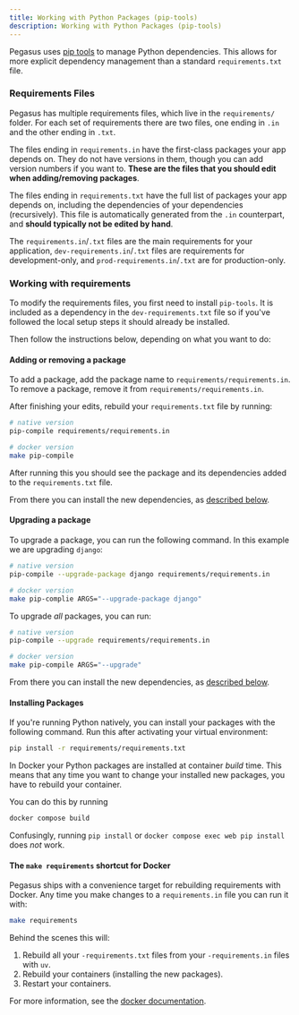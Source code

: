 ```yaml
---
title: Working with Python Packages (pip-tools)
description: Working with Python Packages (pip-tools)
---
```


Pegasus uses [pip tools](https://github.com/jazzband/pip-tools) to manage Python dependencies.
This allows for more explicit dependency management than a standard `requirements.txt` file.

### Requirements Files

Pegasus has multiple requirements files, which live in the `requirements/` folder.
For each set of requirements there are two files, one ending in `.in` and the other ending in `.txt`.

The files ending in `requirements.in` have the first-class packages your app depends on.
They do not have versions in them, though you can add version numbers if you want to.
**These are the files that you should edit when adding/removing packages**.

The files ending in `requirements.txt` have the full list of packages your app depends on,
including the dependencies of your dependencies (recursively).
This file is automatically generated from the `.in` counterpart, and **should typically not be edited by hand**.

The `requirements.in`/`.txt` files are the main requirements for your application, `dev-requirements.in`/`.txt` files
are requirements for development-only, and `prod-requirements.in`/`.txt` are for production-only.

### Working with requirements

To modify the requirements files, you first need to install `pip-tools`.
It is included as a dependency in the `dev-requirements.txt` file so if you've followed the local setup
steps it should already be installed.

Then follow the instructions below, depending on what you want to do:

#### Adding or removing a package

To add a package, add the package name to `requirements/requirements.in`.
To remove a package, remove it from `requirements/requirements.in`.

After finishing your edits, rebuild your `requirements.txt` file by running:

```bash
# native version
pip-compile requirements/requirements.in

# docker version
make pip-compile
``` 

After running this you should see the package and its dependencies added to the `requirements.txt` file.

From there you can install the new dependencies, as [described below](#installing-packages).

#### Upgrading a package

To upgrade a package, you can run the following command. In this example we are upgrading `django`:

```bash
# native version
pip-compile --upgrade-package django requirements/requirements.in

# docker version
make pip-complie ARGS="--upgrade-package django"
```

To upgrade *all* packages, you can run:

```bash
# native version
pip-compile --upgrade requirements/requirements.in

# docker version
make pip-compile ARGS="--upgrade"
```

From there you can install the new dependencies, as [described below](#installing-packages).

#### Installing Packages

If you're running Python natively, you can install your packages with the following command.
Run this after activating your virtual environment:

```bash
pip install -r requirements/requirements.txt
```

In Docker your Python packages are installed at container *build* time.
This means that any time you want to change your installed new packages, you have to rebuild your container.

You can do this by running

```bash
docker compose build
```

Confusingly, running `pip install` or `docker compose exec web pip install` does *not* work.

#### The `make requirements` shortcut for Docker

Pegasus ships with a convenience target for rebuilding requirements with Docker.
Any time you make changes to a `requirements.in` file you can run it with:

```bash
make requirements
```

Behind the scenes this will:

1. Rebuild all your `-requirements.txt` files from your `-requirements.in` files with `uv`.
2. Rebuild your containers (installing the new packages).
3. Restart your containers.
 
For more information, see the [docker documentation](/docker/#updating-python-packages).
